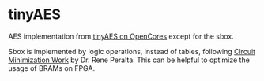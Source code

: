 # tinyAES

AES implementation from [tinyAES on OpenCores](https://opencores.org/project,tiny_aes) except for the sbox. 

Sbox is implemented by logic operations, instead of tables, following [Circuit Minimization Work](http://cs-www.cs.yale.edu/homes/peralta/CircuitStuff/CMT.html) by Dr. Rene Peralta. This can be helpful to optimize the usage of BRAMs on FPGA. 
